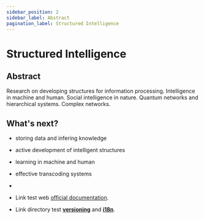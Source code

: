 ```yaml
---
sidebar_position: 2
sidebar_label: Abstract
pagination_label: Structured Intelligence
---
```


# Structured Intelligence
## Abstract
Research on developing structures for information processing. Intelligence in machine and human. Social intelligence in nature. Quantum networks and hierarchical systems. Complex networks.

## What's next?
- storing data and infering knowledge
- active development of intelligent structures
- learning in machine and human
- effective transcoding systems
-

- Link test web [official documentation](https://docusaurus.io/).
- Link directory test **[versioning](../tutorial-extras/manage-docs-versions.md)** and **[i18n](../tutorial-extras/translate-your-site.md)**.
